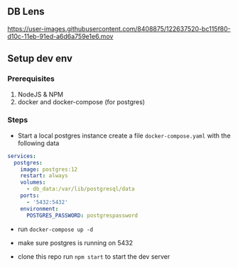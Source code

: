 ## DB Lens

https://user-images.githubusercontent.com/8408875/122637520-bc115f80-d10c-11eb-91ed-a6d6a759e1e6.mov

## Setup dev env

### Prerequisites

1. NodeJS & NPM
2. docker and docker-compose (for postgres)

### Steps

- Start a local postgres instance
  create a file `docker-compose.yaml` with the following data

```yaml
services:
  postgres:
    image: postgres:12
    restart: always
    volumes:
      - db_data:/var/lib/postgresql/data
    ports:
      - '5432:5432'
    environment:
      POSTGRES_PASSWORD: postgrespassword
```

- run `docker-compose up -d`
- make sure postgres is running on 5432

- clone this repo run `npm start` to start the dev server
